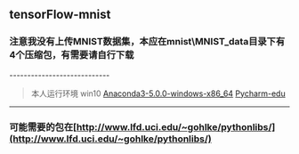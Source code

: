 ## tensorFlow-mnist
### 注意我没有上传MNIST数据集，本应在mnist\MNIST_data目录下有4个压缩包，有需要请自行下载
----------------------------  
> 本人运行环境
> win10  [Anaconda3-5.0.0-windows-x86_64](https://mirrors.tuna.tsinghua.edu.cn/anaconda/archive/) 
> [Pycharm-edu](https://www.jetbrains.com/pycharm-edu/download/#section=windows)

------------------  

### 可能需要的包在[http://www.lfd.uci.edu/~gohlke/pythonlibs/](http://www.lfd.uci.edu/~gohlke/pythonlibs/)
